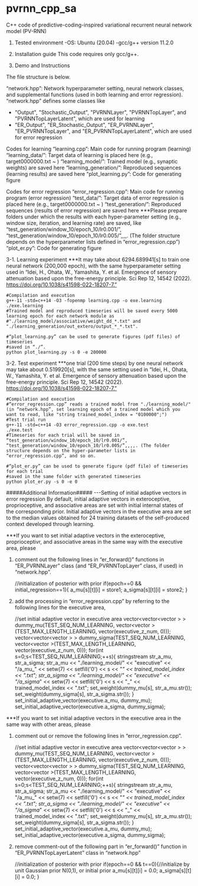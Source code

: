 # pvrnn_cpp_sa
C++ code of predictive-coding-inspired variational recurrent neural network model (PV-RNN)

1. Tested environment
    -OS: Ubuntu (20.04)
    -gcc/g++ version 11.2.0

2. Installation guide
    This code requires only gcc/g++.

3. Demo and Instructions
    
The file structure is below.

“network.hpp”: Network hyperparameter setting, neural network classes, and supplemental functions (used in both learning and error regression).
“network.hpp” defines some classes like 
- "Output", "Stochastic_Output", "PVRNNLayer", "PVRNNTopLayer", and "PVRNNTopLayerLatent", which are used for learning
- "ER_Output", "ER_Stochastic_Output", "ER_PVRNNLayer", "ER_PVRNNTopLayer", and "ER_PVRNNTopLayerLatent", which are used for error regression

Codes for learning
“learning.cpp”: Main code for running program (learning)
“learning_data/”: Target data of learning is placed here (e.g., target0000000.txt ~ )
“learning_model/”: Trained model (e.g., synaptic weights) are saved here
“learning_generation/”: Reproduced sequences (learning results) are saved here
“plot_learning.py”: Code for generating figure

Codes for error regression
“error_regression.cpp”: Main code for running program (error regression)
“test_data/”: Target data of error regression is placed here (e.g., target0000000.txt ~ )
“test_generation/”: Reproduced sequences (results of error regression) are saved here
***Please prepare folders under which the results with each hyper-parameter setting (e.g., window size, iteration, and learning rate) are saved, like “test_generation/window_10/epoch_10/lr0.001/”, “test_generation/window_10/epoch_10/lr0.005/”,,,,. (The folder structure depends on the hyperparameter lists defined in “error_regression.cpp”)
“plot_er.py”: Code for generating figure

3-1. Learning experiment 
***It may take about 6294.689941[s] to train one neural network (200,000 epoch), with the same hyperparameter setting used in “Idei, H., Ohata, W., Yamashita, Y. et al. Emergence of sensory attenuation based upon the free-energy principle. Sci Rep 12, 14542 (2022). https://doi.org/10.1038/s41598-022-18207-7.”
    
    #Compilation and execution
    g++-11 -std=c++14 -O3 -fopenmp learning.cpp -o exe.learning
    ./exe.learning
    #Trained model and reproduced timeseries will be saved every 5000 learning epoch for each network module as 
    #"./learning_model/associative/weight_dd_*.txt" and "./learning_generation/out_extero/output_*_*.txt".
    
    #“plot_learning.py” can be used to generate figures (pdf files) of timeseries
    #saved in “./”.
    python plot_learning.py -s 0 -e 200000

3-2. Test experiment 
***one trial (200 time steps) by one neural network may take about 0.519920[s], with the same setting used in “Idei, H., Ohata, W., Yamashita, Y. et al. Emergence of sensory attenuation based upon the free-energy principle. Sci Rep 12, 14542 (2022). https://doi.org/10.1038/s41598-022-18207-7.”

    #Compilation and execution
    #“error_regression.cpp” reads a trained model from "./learning_model/" (in “network.hpp”, set learning epoch of a trained model which you want to read, like "string trained_model_index = "0100000";")
    #Test trial run
    g++-11 -std=c++14 -O3 error_regression.cpp -o exe.test
    ./exe.test
    #Timeseries for each trial will be saved in “test_generation/window_10/epoch_10/lr0.001/”, “test_generation/window_10/epoch_10/lr0.005/”,,,,. (The folder structure depends on the hyper-parameter lists in “error_regression.cpp”, and so on. 
    
    #“plot_er.py” can be used to generate figure (pdf file) of timeseries for each trial
    #saved in the same folder with generated timeseries
    python plot_er.py -s 0 -e 0
    

#####Additional Information#####
---Setting of initial adaptive vectors in error regression
By default, initial adaptive vectors in exteroceptive, proprioceptive, and associative areas are set with initial internal states of the corresponding prior.
Initial adaptive vectors in the executive area are set to the median values obtained for 24 training datasets of the self-produced context developed through learning.

***If you want to set initial adaptive vectors in the exteroceptive, proprioceptivr, and associative areas in the same way with the executive area, please 
1. comment out the following lines in “er_forward()” functions in “ER_PVRNNLayer” class (and “ER_PVRNNTopLayer” class, if used) in “network.hpp”.

    //initialization of posterior with prior
    if(epoch==0 && initial_regression==1){
        a_mu[s][t][i] = store1;
        a_sigma[s][t][i] = store2;
    }


2. add the processing in “error_regression.cpp” by referring to the following lines for the executive area,

    //set initial adaptive vector in executive area
    vector<vector<vector<double> > > dummy_mu(TEST_SEQ_NUM_LEARNING, vector<vector<double> >(TEST_MAX_LENGTH_LEARNING, vector<double>(executive_z_num, 0)));
    vector<vector<vector<double> > > dummy_sigma(TEST_SEQ_NUM_LEARNING, vector<vector<double> >(TEST_MAX_LENGTH_LEARNING, vector<double>(executive_z_num, 0)));
    for(int s=0;s<TEST_SEQ_NUM_LEARNING;++s){
        stringstream str_a_mu, str_a_sigma;
        str_a_mu << "./learning_model/" << "executive" << "/a_mu_" << setw(7) << setfill('0') << s << "_" << trained_model_index << ".txt";
        str_a_sigma << "./learning_model/" << "executive" << "/a_sigma_" << setw(7) << setfill('0') << s << "_" << trained_model_index << ".txt";
        set_weight(dummy_mu[s], str_a_mu.str());
        set_weight(dummy_sigma[s], str_a_sigma.str());
    }
    set_initial_adaptive_vector(executive.a_mu, dummy_mu);
    set_initial_adaptive_vector(executive.a_sigma, dummy_sigma);


***If you want to set initial adaptive vectors in the executive area in the same way with other areas, please 
1. comment out or remove the following lines in “error_regression.cpp”.

    //set initial adaptive vector in executive area
    vector<vector<vector<double> > > dummy_mu(TEST_SEQ_NUM_LEARNING, vector<vector<double> >(TEST_MAX_LENGTH_LEARNING, vector<double>(executive_z_num, 0)));
    vector<vector<vector<double> > > dummy_sigma(TEST_SEQ_NUM_LEARNING, vector<vector<double> >(TEST_MAX_LENGTH_LEARNING, vector<double>(executive_z_num, 0)));
    for(int s=0;s<TEST_SEQ_NUM_LEARNING;++s){
        stringstream str_a_mu, str_a_sigma;
        str_a_mu << "./learning_model/" << "executive" << "/a_mu_" << setw(7) << setfill('0') << s << "_" << trained_model_index << ".txt";
        str_a_sigma << "./learning_model/" << "executive" << "/a_sigma_" << setw(7) << setfill('0') << s << "_" << trained_model_index << ".txt";
        set_weight(dummy_mu[s], str_a_mu.str());
        set_weight(dummy_sigma[s], str_a_sigma.str());
    }
    set_initial_adaptive_vector(executive.a_mu, dummy_mu);
    set_initial_adaptive_vector(executive.a_sigma, dummy_sigma);


2. remove comment-out of the following part in “er_forward()” function in “ER_PVRNNTopLayerLatent” class in “network.hpp”

    //initialization of posterior with prior
    if(epoch==0 && t==0){//initialize by unit Gaussian prior N(0,1), or initial prior
        a_mu[s][t][i] = 0.0;
        a_sigma[s][t][i] = 0.0;
    }
